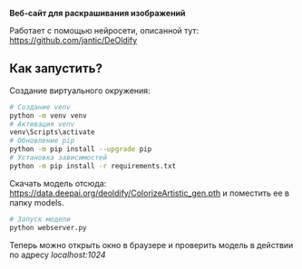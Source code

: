 **Веб-сайт для раскрашивания изображений**

Работает с помощью нейросети, описанной тут: https://github.com/jantic/DeOldify

## Как запустить?

Создание виртуального окружения:

```bash
# Создание venv
python -m venv venv
# Активация venv
venv\Scripts\activate
# Обновление pip
python -m pip install --upgrade pip
# Установка зависимостей
python -m pip install -r requirements.txt
```

Скачать модель отсюда: https://data.deepai.org/deoldify/ColorizeArtistic_gen.pth и поместить ее в папку models.

```bash
# Запуск модели
python webserver.py
```

Теперь можно открыть окно в браузере и проверить модель в действии по адресу *localhost:1024*

